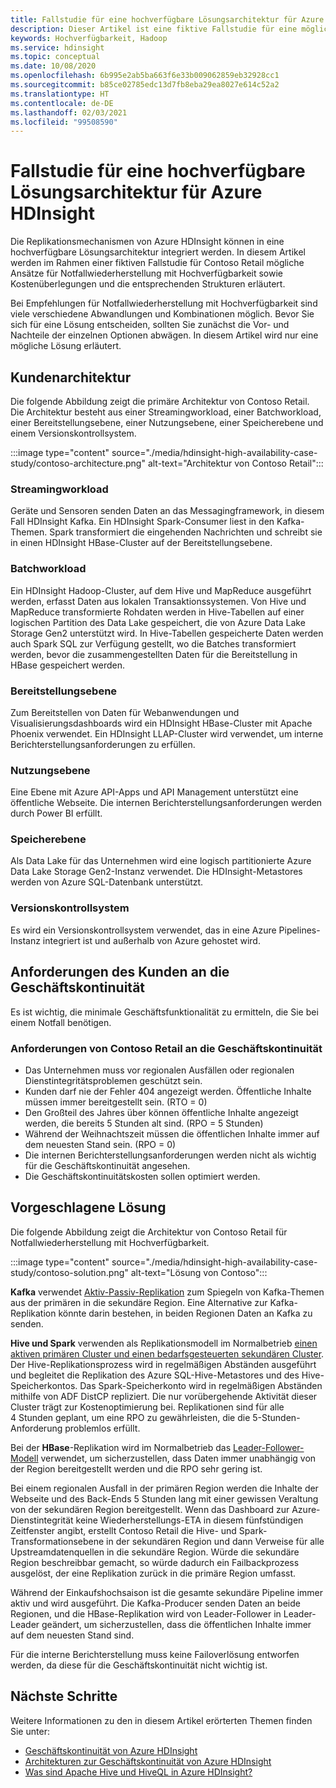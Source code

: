 ```yaml
---
title: Fallstudie für eine hochverfügbare Lösungsarchitektur für Azure HDInsight
description: Dieser Artikel ist eine fiktive Fallstudie für eine mögliche hochverfügbare Lösungsarchitektur für Azure HDInsight.
keywords: Hochverfügbarkeit, Hadoop
ms.service: hdinsight
ms.topic: conceptual
ms.date: 10/08/2020
ms.openlocfilehash: 6b995e2ab5ba663f6e33b009062859eb32928cc1
ms.sourcegitcommit: b85ce02785edc13d7fb8eba29ea8027e614c52a2
ms.translationtype: HT
ms.contentlocale: de-DE
ms.lasthandoff: 02/03/2021
ms.locfileid: "99508590"
---
```

# <a name="azure-hdinsight-highly-available-solution-architecture-case-study"></a>Fallstudie für eine hochverfügbare Lösungsarchitektur für Azure HDInsight

Die Replikationsmechanismen von Azure HDInsight können in eine hochverfügbare Lösungsarchitektur integriert werden. In diesem Artikel werden im Rahmen einer fiktiven Fallstudie für Contoso Retail mögliche Ansätze für Notfallwiederherstellung mit Hochverfügbarkeit sowie Kostenüberlegungen und die entsprechenden Strukturen erläutert.

Bei Empfehlungen für Notfallwiederherstellung mit Hochverfügbarkeit sind viele verschiedene Abwandlungen und Kombinationen möglich. Bevor Sie sich für eine Lösung entscheiden, sollten Sie zunächst die Vor- und Nachteile der einzelnen Optionen abwägen. In diesem Artikel wird nur eine mögliche Lösung erläutert.

## <a name="customer-architecture"></a>Kundenarchitektur

Die folgende Abbildung zeigt die primäre Architektur von Contoso Retail. Die Architektur besteht aus einer Streamingworkload, einer Batchworkload, einer Bereitstellungsebene, einer Nutzungsebene, einer Speicherebene und einem Versionskontrollsystem.

:::image type="content" source="./media/hdinsight-high-availability-case-study/contoso-architecture.png" alt-text="Architektur von Contoso Retail":::

### <a name="streaming-workload"></a>Streamingworkload

Geräte und Sensoren senden Daten an das Messagingframework, in diesem Fall HDInsight Kafka. Ein HDInsight Spark-Consumer liest in den Kafka-Themen. Spark transformiert die eingehenden Nachrichten und schreibt sie in einen HDInsight HBase-Cluster auf der Bereitstellungsebene.

### <a name="batch-workload"></a>Batchworkload

Ein HDInsight Hadoop-Cluster, auf dem Hive und MapReduce ausgeführt werden, erfasst Daten aus lokalen Transaktionssystemen. Von Hive und MapReduce transformierte Rohdaten werden in Hive-Tabellen auf einer logischen Partition des Data Lake gespeichert, die von Azure Data Lake Storage Gen2 unterstützt wird. In Hive-Tabellen gespeicherte Daten werden auch Spark SQL zur Verfügung gestellt, wo die Batches transformiert werden, bevor die zusammengestellten Daten für die Bereitstellung in HBase gespeichert werden.

### <a name="serving-layer"></a>Bereitstellungsebene

Zum Bereitstellen von Daten für Webanwendungen und Visualisierungsdashboards wird ein HDInsight HBase-Cluster mit Apache Phoenix verwendet. Ein HDInsight LLAP-Cluster wird verwendet, um interne Berichterstellungsanforderungen zu erfüllen.

### <a name="consumption-layer"></a>Nutzungsebene

Eine Ebene mit Azure API-Apps und API Management unterstützt eine öffentliche Webseite. Die internen Berichterstellungsanforderungen werden durch Power BI erfüllt.

### <a name="storage-layer"></a>Speicherebene

Als Data Lake für das Unternehmen wird eine logisch partitionierte Azure Data Lake Storage Gen2-Instanz verwendet. Die HDInsight-Metastores werden von Azure SQL-Datenbank unterstützt.

### <a name="version-control-system"></a>Versionskontrollsystem

Es wird ein Versionskontrollsystem verwendet, das in eine Azure Pipelines-Instanz integriert ist und außerhalb von Azure gehostet wird.

## <a name="customer-business-continuity-requirements"></a>Anforderungen des Kunden an die Geschäftskontinuität

Es ist wichtig, die minimale Geschäftsfunktionalität zu ermitteln, die Sie bei einem Notfall benötigen.

### <a name="contoso-retails-business-continuity-requirements"></a>Anforderungen von Contoso Retail an die Geschäftskontinuität

* Das Unternehmen muss vor regionalen Ausfällen oder regionalen Dienstintegritätsproblemen geschützt sein.
* Kunden darf nie der Fehler 404 angezeigt werden. Öffentliche Inhalte müssen immer bereitgestellt sein. (RTO = 0)  
* Den Großteil des Jahres über können öffentliche Inhalte angezeigt werden, die bereits 5 Stunden alt sind. (RPO = 5 Stunden)
* Während der Weihnachtszeit müssen die öffentlichen Inhalte immer auf dem neuesten Stand sein. (RPO = 0)
* Die internen Berichterstellungsanforderungen werden nicht als wichtig für die Geschäftskontinuität angesehen.
* Die Geschäftskontinuitätskosten sollen optimiert werden.

## <a name="proposed-solution"></a>Vorgeschlagene Lösung

Die folgende Abbildung zeigt die Architektur von Contoso Retail für Notfallwiederherstellung mit Hochverfügbarkeit.

:::image type="content" source="./media/hdinsight-high-availability-case-study/contoso-solution.png" alt-text="Lösung von Contoso":::

**Kafka** verwendet [Aktiv-Passiv-Replikation](hdinsight-business-continuity-architecture.md#apache-kafka) zum Spiegeln von Kafka-Themen aus der primären in die sekundäre Region. Eine Alternative zur Kafka-Replikation könnte darin bestehen, in beiden Regionen Daten an Kafka zu senden.

**Hive und Spark** verwenden als Replikationsmodell im Normalbetrieb [einen aktiven primären Cluster und einen bedarfsgesteuerten sekundären Cluster](hdinsight-business-continuity-architecture.md#apache-spark). Der Hive-Replikationsprozess wird in regelmäßigen Abständen ausgeführt und begleitet die Replikation des Azure SQL-Hive-Metastores und des Hive-Speicherkontos. Das Spark-Speicherkonto wird in regelmäßigen Abständen mithilfe von ADF DistCP repliziert. Die nur vorübergehende Aktivität dieser Cluster trägt zur Kostenoptimierung bei. Replikationen sind für alle 4 Stunden geplant, um eine RPO zu gewährleisten, die die 5-Stunden-Anforderung problemlos erfüllt.

Bei der **HBase**-Replikation wird im Normalbetrieb das [Leader-Follower-Modell](hdinsight-business-continuity-architecture.md#apache-hbase) verwendet, um sicherzustellen, dass Daten immer unabhängig von der Region bereitgestellt werden und die RPO sehr gering ist.

Bei einem regionalen Ausfall in der primären Region werden die Inhalte der Webseite und des Back-Ends 5 Stunden lang mit einer gewissen Veraltung von der sekundären Region bereitgestellt. Wenn das Dashboard zur Azure-Dienstintegrität keine Wiederherstellungs-ETA in diesem fünfstündigen Zeitfenster angibt, erstellt Contoso Retail die Hive- und Spark-Transformationsebene in der sekundären Region und dann Verweise für alle Upstreamdatenquellen in die sekundäre Region. Würde die sekundäre Region beschreibbar gemacht, so würde dadurch ein Failbackprozess ausgelöst, der eine Replikation zurück in die primäre Region umfasst.

Während der Einkaufshochsaison ist die gesamte sekundäre Pipeline immer aktiv und wird ausgeführt. Die Kafka-Producer senden Daten an beide Regionen, und die HBase-Replikation wird von Leader-Follower in Leader-Leader geändert, um sicherzustellen, dass die öffentlichen Inhalte immer auf dem neuesten Stand sind.

Für die interne Berichterstellung muss keine Failoverlösung entworfen werden, da diese für die Geschäftskontinuität nicht wichtig ist.

## <a name="next-steps"></a>Nächste Schritte

Weitere Informationen zu den in diesem Artikel erörterten Themen finden Sie unter:

* [Geschäftskontinuität von Azure HDInsight](./hdinsight-business-continuity.md)
* [Architekturen zur Geschäftskontinuität von Azure HDInsight](./hdinsight-business-continuity-architecture.md)
* [Was sind Apache Hive und HiveQL in Azure HDInsight?](./hadoop/hdinsight-use-hive.md)
